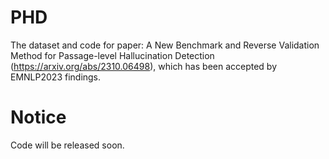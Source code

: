 # PHD
The dataset and code for paper: A New Benchmark and Reverse Validation Method for Passage-level Hallucination Detection (https://arxiv.org/abs/2310.06498), which has been accepted by EMNLP2023 findings.

# Notice
Code will be released soon.